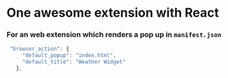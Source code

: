 # One awesome extension with React

### For an web extension which renders a pop up in `manifest.json`
```js
 "browser_action": {
     "default_popup": "index.html",
     "default_title": "Weather Widget"
   },
```
